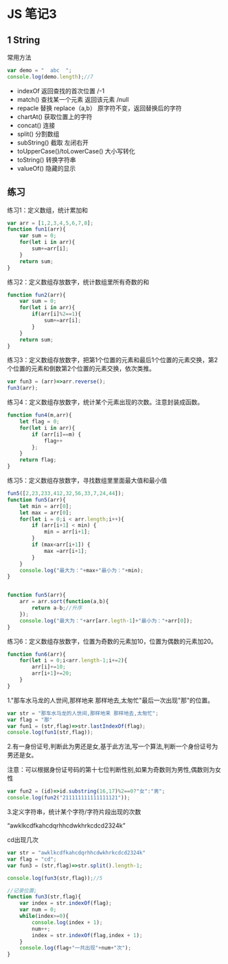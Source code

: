 #  JS 笔记3



## 1  String



常用方法

```js
var demo = "  abc  ";
console.log(demo.length);//7
```

- indexOf   返回查找的首次位置		/-1
- match() 查找某一个元素  返回该元素  /null
- repacle 替换  replace（a,b）  原字符不变，返回替换后的字符
- chartAt()    获取位置上的字符
- concat()    连接
- split()      分割数组
- subString()    截取   左闭右开
- toUpperCase()/toLowerCase()  大小写转化
- toString()     转换字符串
- valueOf()    隐藏的显示



## 练习



练习1：定义数组，统计累加和

```js
var arr = [1,2,3,4,5,6,7,8];
function fun1(arr){
	var sum = 0;
	for(let i in arr){
		sum+=arr[i];
	}
	return sum;
}
```



练习2：定义数组存放数字，统计数组里所有奇数的和

```js
function fun2(arr){
	var sum = 0;
	for(let i in arr){
		if(arr[i]%2==1){
			sum+=arr[i];
		}
	}
	return sum;
}
```



练习3：定义数组存放数字，把第1个位置的元素和最后1个位置的元素交换，第2个位置的元素和倒数第2个位置的元素交换，依次类推。

```js
var fun3 = (arr)=>arr.reverse();
fun3(arr);
```

练习4：定义数组存放数字，统计某个元素出现的次数。注意封装成函数。

```js
function fun4(m,arr){
	let flag = 0;
	for(let i in arr){
		if (arr[i]==m) {
            flag++
        };
	}
    return flag;
}
```



练习5：定义数组存放数字，寻找数组里里面最大值和最小值

```js
fun5([2,23,233,412,32,56,33,7,24,44]);
function fun5(arr){
	let min = arr[0];
	let max = arr[0];
	for(let i = 0;i < arr.length;i++){
		if (arr[i+1] < min) {
			min = arr[i+1];
		}
		if (max<arr[i+1]) {
			max =arr[i+1];
		}
	}
	console.log("最大为："+max+"最小为："+min);
}


function fun5(arr){
    arr = arr.sort(function(a,b){
		return a-b;//升序
	});
    console.log("最大为："+arr[arr.legth-1]+"最小为："+arr[0]);
}
```



练习6：定义数组存放数字，位置为奇数的元素加10，位置为偶数的元素加20。

```js
function fun6(arr){
	for(let i = 0;i<arr.length-1;i+=2){
		arr[i]+=10;
		arr[i+1]+=20;
	}
}
```



1."那车水马龙的人世间,那样地来 那样地去,太匆忙"最后一次出现"那"的位置。

```js
var str = "那车水马龙的人世间,那样地来 那样地去,太匆忙";
var flag = "那"
var fun1 = (str,flag)=>str.lastIndexOf(flag);
console.log(fun1(str,flag));
```

2.有一身份证号,判断此为男还是女,基于此方法,写一个算法,判断一个身份证号为男还是女。

注意：可以根据身份证号码的第十七位判断性别,如果为奇数则为男性,偶数则为女性

```js
var fun2 = (id)=>id.substring(16,17)%2==0?"女":"男";
console.log(fun2("211111111111111121"));
```

3.定义字符串，统计某个字符/字符片段出现的次数

 “awklkcdfkahcdqrhhcdwkhrkcdcd2324k”

cd出现几次 

```js
var str = "awklkcdfkahcdqrhhcdwkhrkcdcd2324k"
var flag = "cd";
var fun3 = (str,flag)=>str.split().length-1;

console.log(fun3(str,flag));//5

//记录位置;
function fun3(str,flag){
	var index = str.indexOf(flag);
	var num = 0;
	while(index>=0){
		console.log(index + 1);
		num++;
		index = str.indexOf(flag,index + 1);
	}
	console.log(flag+"一共出现"+num+"次");
}
```





